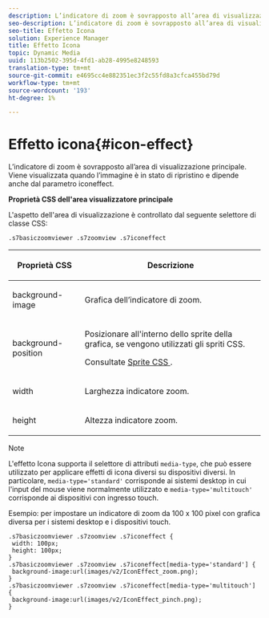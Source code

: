 ```yaml
---
description: L’indicatore di zoom è sovrapposto all’area di visualizzazione principale. Viene visualizzata quando l’immagine è in stato di ripristino e dipende anche dal parametro iconeffect.
seo-description: L’indicatore di zoom è sovrapposto all’area di visualizzazione principale. Viene visualizzata quando l’immagine è in stato di ripristino e dipende anche dal parametro iconeffect.
seo-title: Effetto Icona
solution: Experience Manager
title: Effetto Icona
topic: Dynamic Media
uuid: 113b2502-395d-4fd1-ab28-4995e8248593
translation-type: tm+mt
source-git-commit: e4695cc4e882351ec3f2c55fd8a3cfca455bd79d
workflow-type: tm+mt
source-wordcount: '193'
ht-degree: 1%

---
```



# Effetto icona{#icon-effect}

L’indicatore di zoom è sovrapposto all’area di visualizzazione principale. Viene visualizzata quando l’immagine è in stato di ripristino e dipende anche dal parametro iconeffect.

<!--<a id="section_061E550C1C1D4DB2BD663A898895B38C"></a>-->

**Proprietà CSS dell&#39;area visualizzatore principale**

L&#39;aspetto dell&#39;area di visualizzazione è controllato dal seguente selettore di classe CSS:

```
.s7basiczoomviewer .s7zoomview .s7iconeffect
```

<table id="table_94EE3F5BBE4547C0B4943471CEE7EDE4"> 
 <thead> 
  <tr> 
   <th colname="col1" class="entry"> <p> Proprietà CSS </p> </th> 
   <th colname="col2" class="entry"> <p>Descrizione </p> </th> 
  </tr> 
 </thead>
 <tbody> 
  <tr> 
   <td colname="col1"> <p> <span class="codeph"> background-image  </span> </p> </td> 
   <td colname="col2"> <p> Grafica dell’indicatore di zoom. </p> </td> 
  </tr> 
  <tr> 
   <td colname="col1"> <p> <span class="codeph"> background-position  </span> </p> </td> 
   <td colname="col2"> <p> Posizionare all'interno dello sprite della grafica, se vengono utilizzati gli spriti CSS. </p> <p>Consultate <a href="../../../c-html5-s7-aem-asset-viewers/c-html5-20-basic-zoom-viewer-about/c-html5-20-basic-zoom-viewer-customizingviewer/c-html5-20-basic-zoom-viewer-customizingviewer.md#section-9b6d8d601cb441d08214dada7bb4eddc" format="dita" scope="local"> Sprite CSS </a>. </p> </td> 
  </tr> 
  <tr> 
   <td colname="col1"> <p> <span class="codeph"> width </span> </p> </td> 
   <td colname="col2"> <p>Larghezza indicatore zoom. </p> </td> 
  </tr> 
  <tr> 
   <td colname="col1"> <p> <span class="codeph"> height </span> </p> </td> 
   <td colname="col2"> <p>Altezza indicatore zoom. </p> </td> 
  </tr> 
 </tbody> 
</table>

>[!NOTE]
>
>L&#39;effetto Icona supporta il selettore di attributi `media-type`, che può essere utilizzato per applicare effetti di icona diversi su dispositivi diversi. In particolare, `media-type='standard'` corrisponde ai sistemi desktop in cui l&#39;input del mouse viene normalmente utilizzato e `media-type='multitouch'` corrisponde ai dispositivi con ingresso touch.

Esempio: per impostare un indicatore di zoom da 100 x 100 pixel con grafica diversa per i sistemi desktop e i dispositivi touch.

```
.s7basiczoomviewer .s7zoomview .s7iconeffect { 
 width: 100px; 
 height: 100px; 
} 
.s7basiczoomviewer .s7zoomview .s7iconeffect[media-type='standard'] { 
 background-image:url(images/v2/IconEffect_zoom.png); 
} 
.s7basiczoomviewer .s7zoomview .s7iconeffect[media-type='multitouch'] { 
 background-image:url(images/v2/IconEffect_pinch.png); 
}
```

